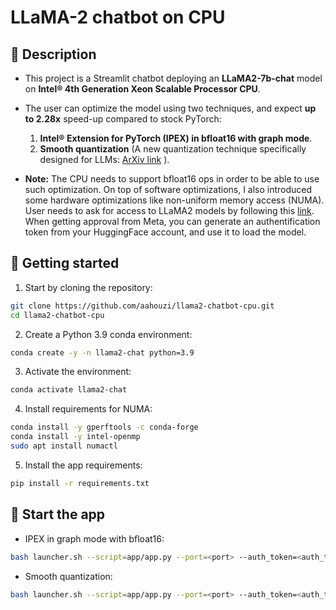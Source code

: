 # LLaMA-2 chatbot on CPU

## :monocle_face: Description
- This project is a Streamlit chatbot deploying an **LLaMA2-7b-chat** model on **Intel® 4th Generation Xeon Scalable Processor CPU**.
- The user can optimize the model using two techniques, and expect **up to 2.28x** speed-up compared to stock PyTorch:
    1. **Intel® Extension for PyTorch (IPEX) in bfloat16 with graph mode**.
    2. **Smooth quantization** (A new quantization technique specifically designed for LLMs: [ArXiv link](https://arxiv.org/pdf/2211.10438.pdf) ).

- **Note:** The CPU needs to support bfloat16 ops in order to be able to use such optimization. On top of software optimizations, I also introduced some hardware optimizations like non-uniform memory access (NUMA). User needs to ask for access to LLaMA2 models by following this [link](https://huggingface.co/meta-llama#:~:text=Welcome%20to%20the%20official%20Hugging,processed%20within%201%2D2%20days). When getting approval from Meta, you can generate an authentification token from your HuggingFace account, and use it to load the model.

## :scroll: Getting started

1. Start by cloning the repository:  
```bash
git clone https://github.com/aahouzi/llama2-chatbot-cpu.git
cd llama2-chatbot-cpu
```
2. Create a Python 3.9 conda environment:
```bash
conda create -y -n llama2-chat python=3.9
```
3. Activate the environment:  
```bash
conda activate llama2-chat
```
4. Install requirements for NUMA:  
```bash
conda install -y gperftools -c conda-forge
conda install -y intel-openmp
sudo apt install numactl
```
5. Install the app requirements:  
```bash
pip install -r requirements.txt
```

## :rocket: Start the app

- IPEX in graph mode with bfloat16:
```bash
bash launcher.sh --script=app/app.py --port=<port> --auth_token=<auth_token> --dtype=bfloat16 --ipex --jit
```

- Smooth quantization:
```bash
bash launcher.sh --script=app/app.py --port=<port> --auth_token=<auth_token> --sq
```



